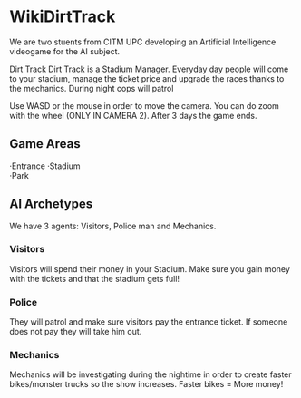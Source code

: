 # WikiDirtTrack
We are two stuents from CITM UPC developing an Artificial Intelligence videogame for the AI subject.

Dirt Track
Dirt Track is a Stadium Manager. Everyday day people will come to your stadium, manage the ticket price and upgrade the races thanks to the mechanics. During night cops will patrol 

Use WASD or the mouse in order to move the camera. You can do zoom with the wheel (ONLY IN CAMERA 2).
After 3 days the game ends.

## Game Areas
·Entrance
·Stadium  
·Park

## AI Archetypes
We have 3 agents: Visitors, Police man and Mechanics.

### Visitors

Visitors will spend their money in your Stadium. Make sure you gain money with the tickets and that the stadium gets full!

### Police

They will patrol and make sure visitors pay the entrance ticket. If someone does not pay they will take him out.

### Mechanics

Mechanics will be investigating during the nightime in order to create faster bikes/monster trucks so the show increases.
Faster bikes = More money!
